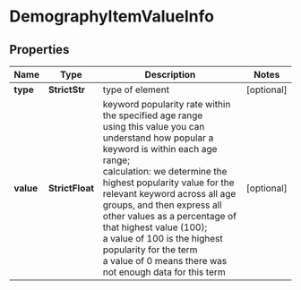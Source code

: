# DemographyItemValueInfo


## Properties

| Name | Type | Description | Notes |
|------------ | ------------- | ------------- | -------------|
**type** | **StrictStr** | type of element |[optional]|
**value** | **StrictFloat** | keyword popularity rate within the specified age range<br>using this value you can understand how popular a keyword is within each age range;<br>calculation: we determine the highest popularity value for the relevant keyword across all age groups, and then express all other values as a percentage of that highest value (100);<br>a value of 100 is the highest popularity for the term<br>a value of 0 means there was not enough data for this term |[optional]|